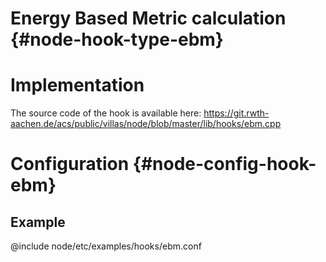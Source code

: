 # Energy Based Metric calculation {#node-hook-type-ebm}

# Implementation

The source code of the hook is available here:
https://git.rwth-aachen.de/acs/public/villas/node/blob/master/lib/hooks/ebm.cpp


# Configuration {#node-config-hook-ebm}

## Example

@include node/etc/examples/hooks/ebm.conf
